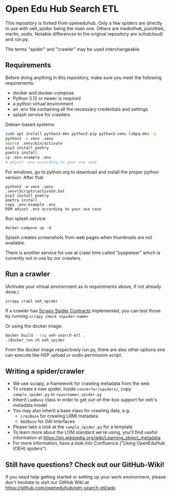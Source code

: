 # Open Edu Hub Search ETL

This repository is forked from openeduhub. Only a few spiders are directly in use
with oeh_spider being the main one. Others are mediothek_pixiothek, merlin, sodix.
Notable differences to the original repository are schulcloud/ and run.py.

The terms "spider" and "crawler" may be used interchangeable.

## Requirements
Before doing anything in this repository, make sure you meet the following requirements:

- docker and docker-compose
- Python 3.12 or newer is required
- a python virtual environment
- an .env file containing all the necessary credentials and settings
- splash service for crawlers

Debian-based systems:
```bash
sudo apt install python3-dev python3-pip python3-venv libpq-dev -y
python3 -m venv .venv
source .venv/bin/activate
pip3 install poetry
poetry install
cp .env.example .env
# adjust .env according to your use case
```

For windows, go to python.org to download and install the proper python version. After that:
```commandline
python3 -m venv .venv
.venv\Scripts\activate.bat
pip3 install poetry
poetry install
copy .env.example .env
REM adjust .env according to your use case
```

Run splash service:
```commandline
docker-compose up -d
```
Splash creates screenshots from web pages when thumbnails are not available.

There is another service for use at crawl time called "pyppeteer" which is currently not in use by our crawlers.


## Run a crawler
(Activate your virtual environment as in requirements above, if not already done.)
```commandline
scrapy crawl oeh_spider
```

If a crawler has [Scrapy Spider Contracts](https://docs.scrapy.org/en/latest/topics/contracts.html#spiders-contracts) implemented, you can test those by running `scrapy check <spider-name>`

Or using the docker image:
```bash
docker build --tag oeh-search-etl .
./docker_run.sh oeh_spider
```
From the docker image respectively run.py, there are also other options one can execute like H5P upload or sodix permission script.

## Writing a spider/crawler

- We use scrapy, a framework for crawling metadata from the web
- To create a new spider, inside `converter/spiders/`, copy `sample_spider.py` to `<yourname>_spider.py`
- Inherit `LomBase` class in order to get out-of-the-box support for oeh's metadata model
- You may also inherit a base class for crawling data, e.g.
  - `LrmiBase` for crawling LRMI metadata
  - `OAIBase` for OAI interfaces
- Please take a look at the `sample_spider.py` for a template
- To learn more about the LOM standard we're using, you'll find useful information at https://en.wikipedia.org/wiki/Learning_object_metadata
- For more information, have a look into Confluence ("Using OpenEduHub (OEH) spiders")

## Still have questions? Check out our GitHub-Wiki!
If you need help getting started or setting up your work environment, please don't hesitate to visit our GitHub Wiki at https://github.com/openeduhub/oeh-search-etl/wiki
